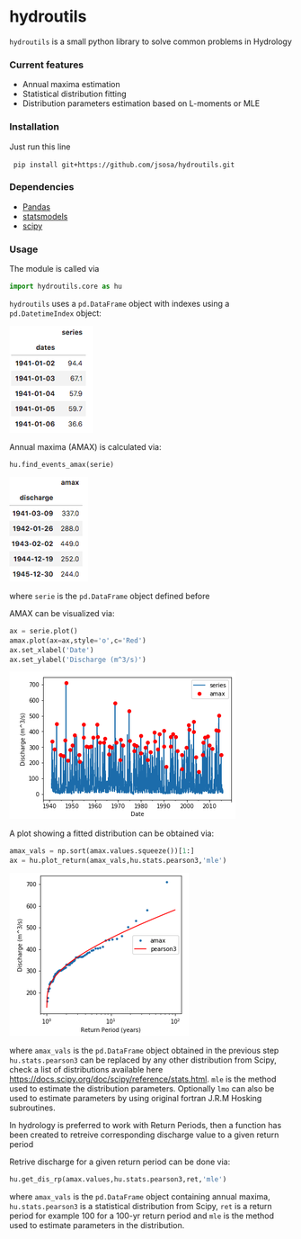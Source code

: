 # hydroutils

`hydroutils` is a small python library to solve common problems in Hydrology

### Current features

- Annual maxima estimation
- Statistical distribution fitting
- Distribution parameters estimation based on L-moments or MLE

### Installation

Just run this line

``` pip install git+https://github.com/jsosa/hydroutils.git```

### Dependencies

- [Pandas](https://pandas.pydata.org/)
- [statsmodels](https://www.statsmodels.org/stable/index.html)
- [scipy](https://www.scipy.org/)

### Usage

The module is called via

```python
import hydroutils.core as hu
```

`hydroutils` uses a `pd.DataFrame` object with indexes using a `pd.DatetimeIndex` object:

![pic01](images/pic01.png?raw=true)

Annual maxima (AMAX) is calculated via:

```python
hu.find_events_amax(serie)
```

![pic02](images/pic02.png?raw=true)

where `serie` is the `pd.DataFrame` object defined before

AMAX can be visualized via:

```python
ax = serie.plot()
amax.plot(ax=ax,style='o',c='Red')
ax.set_xlabel('Date')
ax.set_ylabel('Discharge (m^3/s)')
```

![pic03](images/pic03.png?raw=true)

A plot showing a fitted distribution can be obtained via:

```python
amax_vals = np.sort(amax.values.squeeze())[1:]
ax = hu.plot_return(amax_vals,hu.stats.pearson3,'mle')
```

![pic04](images/pic04.png?raw=true)

where `amax_vals` is the `pd.DataFrame` object obtained in the previous step `hu.stats.pearson3` can be replaced by any other distribution from Scipy, check a list of distributions available here <https://docs.scipy.org/doc/scipy/reference/stats.html>. `mle` is the method used to estimate the distribution parameters. Optionally `lmo` can also be used to estimate parameters by using original fortran J.R.M Hosking subroutines.

In hydrology is preferred to work with Return Periods, then a function has been created to retreive corresponding discharge value to a given return period

Retrive discharge for a given return period can be done via:

```python
hu.get_dis_rp(amax.values,hu.stats.pearson3,ret,'mle')
```

where `amax_vals` is the `pd.DataFrame` object containing annual maxima, `hu.stats.pearson3` is a statistical distribution from Scipy, `ret` is a return period for example 100 for a 100-yr return period and `mle` is the method used to estimate parameters in the distribution.